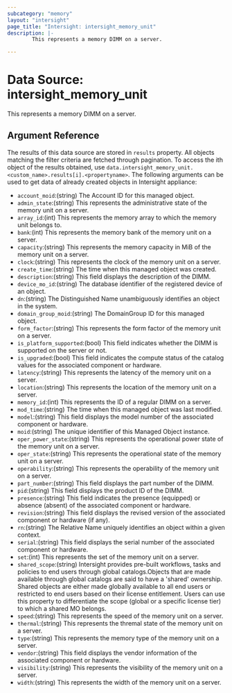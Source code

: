 ```yaml
---
subcategory: "memory"
layout: "intersight"
page_title: "Intersight: intersight_memory_unit"
description: |-
        This represents a memory DIMM on a server.

---
```


# Data Source: intersight_memory_unit
This represents a memory DIMM on a server.
## Argument Reference
The results of this data source are stored in `results` property.
All objects matching the filter criteria are fetched through pagination.
To access the ith object of the results obtained, use `data.intersight_memory_unit.<custom_name>.results[i].<propertyname>`.
The following arguments can be used to get data of already created objects in Intersight appliance:
* `account_moid`:(string) The Account ID for this managed object. 
* `admin_state`:(string) This represents the administrative state of the memory unit on a server. 
* `array_id`:(int) This represents the memory array to which the memory unit belongs to. 
* `bank`:(int) This represents the memory bank of the memory unit on a server. 
* `capacity`:(string) This represents the memory capacity in MiB of the memory unit on a server. 
* `clock`:(string) This represents the clock of the memory unit on a server. 
* `create_time`:(string) The time when this managed object was created. 
* `description`:(string) This field displays the description of the DIMM. 
* `device_mo_id`:(string) The database identifier of the registered device of an object. 
* `dn`:(string) The Distinguished Name unambiguously identifies an object in the system. 
* `domain_group_moid`:(string) The DomainGroup ID for this managed object. 
* `form_factor`:(string) This represents the form factor of the memory unit on a server. 
* `is_platform_supported`:(bool) This field indicates whether the DIMM is supported on the server or not. 
* `is_upgraded`:(bool) This field indicates the compute status of the catalog values for the associated component or hardware. 
* `latency`:(string) This represents the latency of the memory unit on a server. 
* `location`:(string) This represents the location of the memory unit on a server. 
* `memory_id`:(int) This represents the ID of a regular DIMM on a server. 
* `mod_time`:(string) The time when this managed object was last modified. 
* `model`:(string) This field displays the model number of the associated component or hardware. 
* `moid`:(string) The unique identifier of this Managed Object instance. 
* `oper_power_state`:(string) This represents the operational power state of the memory unit on a server. 
* `oper_state`:(string) This represents the operational state of the memory unit on a server. 
* `operability`:(string) This represents the operability of the memory unit on a server. 
* `part_number`:(string) This field displays the part number of the DIMM. 
* `pid`:(string) This field displays the product ID of the DIMM. 
* `presence`:(string) This field indicates the presence (equipped) or absence (absent) of the associated component or hardware. 
* `revision`:(string) This field displays the revised version of the associated component or hardware (if any). 
* `rn`:(string) The Relative Name uniquely identifies an object within a given context. 
* `serial`:(string) This field displays the serial number of the associated component or hardware. 
* `set`:(int) This represents the set of the memory unit on a server. 
* `shared_scope`:(string) Intersight provides pre-built workflows, tasks and policies to end users through global catalogs.Objects that are made available through global catalogs are said to have a 'shared' ownership. Shared objects are either made globally available to all end users or restricted to end users based on their license entitlement. Users can use this property to differentiate the scope (global or a specific license tier) to which a shared MO belongs. 
* `speed`:(string) This represents the speed of the memory unit on a server. 
* `thermal`:(string) This represents the thremal state of the memory unit on a server. 
* `type`:(string) This represents the memory type of the memory unit on a server. 
* `vendor`:(string) This field displays the vendor information of the associated component or hardware. 
* `visibility`:(string) This represents the visibility of the memory unit on a server. 
* `width`:(string) This represents the width of the memory unit on a server. 
 
